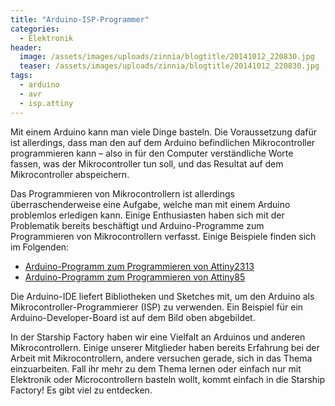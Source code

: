 ```yaml
---
title: "Arduino-ISP-Programmer"
categories:
  - Elektronik
header:
  image: /assets/images/uploads/zinnia/blogtitle/20141012_220830.jpg
  teaser: /assets/images/uploads/zinnia/blogtitle/20141012_220830.jpg
tags:
  - arduino
  - avr
  - isp.attiny
---
```


Mit einem Arduino kann man viele Dinge basteln. Die Voraussetzung dafür ist allerdings, dass man den auf dem Arduino befindlichen Mikrocontroller programmieren kann – also in für den Computer verständliche Worte fassen, was der Mikrocontroller tun soll, und das Resultat auf dem Mikrocontroller abspeichern.

Das Programmieren von Mikrocontrollern ist allerdings überraschenderweise eine Aufgabe, welche man mit einem Arduino problemlos erledigen kann. Einige Enthusiasten haben sich mit der Problematik bereits beschäftigt und Arduino-Programme zum Programmieren von Mikrocontrollern verfasst. Einige Beispiele finden sich im Folgenden:

- [Arduino-Programm zum Programmieren von Attiny2313](http://www.ernstc.dk/arduino/2313.htm)
- [Arduino-Programm zum Programmieren von Attiny85](http://highlowtech.org/?p=1695)

Die Arduino-IDE liefert Bibliotheken und Sketches mit, um den Arduino als Mikrocontroller-Programmierer (ISP) zu verwenden. Ein Beispiel für ein Arduino-Developer-Board ist auf dem Bild oben abgebildet.

In der Starship Factory haben wir eine Vielfalt an Arduinos und anderen Mikrocontrollern. Einige unserer Mitglieder haben bereits Erfahrung bei der Arbeit mit Mikrocontrollern, andere versuchen gerade, sich in das Thema einzuarbeiten. Fall ihr mehr zu dem Thema lernen oder einfach nur mit Elektronik oder Microcontrollern basteln wollt, kommt einfach in die Starship Factory! Es gibt viel zu entdecken.
